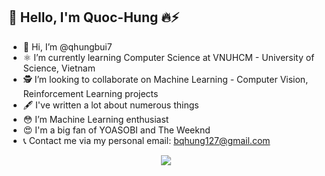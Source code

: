 ## 🚀 Hello, I'm Quoc-Hung 🔥⚡
- 🦄 Hi, I’m @qhungbui7
- ⚛️ I’m currently learning Computer Science at VNUHCM - University of Science, Vietnam
- 🕵️ I’m looking to collaborate on Machine Learning - Computer Vision, Reinforcement Learning projects
- 🖋 I've written a lot about numerous things
- 😳 I’m Machine Learning enthusiast
- 😍 I'm a big fan of YOASOBI and The Weeknd
- 📞 Contact me via my personal email: bqhung127@gmail.com <br/>

<p align="center">
  <img src="https://user-images.githubusercontent.com/51830373/149170928-cf844a4c-4cc4-4676-a0ba-2e3dc19bbb42.gif" />
</p> 
<br>
<!---
qhungbui7/qhungbui7 is a ✨ special ✨ repository because its `README.md` (this file) appears on your GitHub profile.
You can click the Preview link to take a look at your changes.
--->

